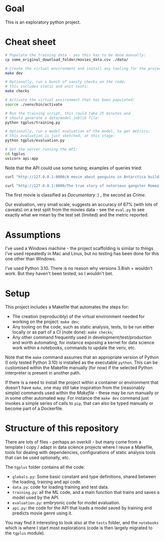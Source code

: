 # Goal

This is an exploratory python project.

# Cheat sheet

```bash
# Populate the training data - yes this has to be done manually:
cp some_original_download_folder/movies_data.csv ./data/

# Create the virtual environment and install any tooling for the project:
make dev

# Optionally, run a bunch of sanity checks on the code;
# this includes static and unit tests:
make checks

# Activate the virtual environment that has been populated:
source ./venv/bin/activate

# Run the training script, this could take 25 minutes and
# should generate a data/model.joblib file:
python tgplus/training.py

# Optionally, run a model evaluation of the model, to get metrics;
# this evaluation is just sketched, at this stage:
python tgplus/evaluation.py

# Get the server running the API:
cd tgplus
uvicorn api:app
```

Note that the API could use some tuning; examples of queries tried:
```bash
curl "http://127.0.0.1:8000/A movie about penguins in Antarctica building a spaceship to go to Mars."

curl "http://127.0.0.1:8000/The true story of notorious gangster Romeo Corleone's downfall."
```
The first movie is classified as _Documentary_ :) , the second as _Crime_.

Our evaluation, very small scale, suggests an accuracy of 67% (with lots of caveats)
on a test split from the movies data - see the `eval.py` to see exactly what we mean by the test set (limited) and the metric reported.


# Assumptions

I've used a Windows machine - the project scaffolding is similar to things I've used
repeatedly in Mac and Linux, but no testing has been done for this one other than Windows.

I've used Python 3.10. There is no reason why versions 3.8ish + wouldn't work. 
But they haven't been tested, so I wouldn't bet.

# Setup

This project includes a Makefile that automates the steps for:
- The creation (reproducibly) of the virtual environment needed for working on the project: `make dev`;
- Any tooling on the code, such as static analysis, tests, to be run either locally or as part of a CI (note done): `make checks`;
- Any other command frequently used in development/test/production and worth automating,
  for instance exposing a kernel for data science work within a notebooks, commands to update the venv, etc.

Note that the `make` command assumes that an appropriate version of Python (I only tested Python 3.10) is installed
as the executable `python`. This can be customised within the Makefile manually (for now) if the 
selected Python interpreter is present in another path. 

If there is a need to install the project within a container or environment that doesn't have `make`, 
one may still take inspiration from the (reasonably simple) commands used within the _Makefile_ - 
these may be run manually or in some other automated way. For instance the `make dev` command just 
invokes a simple series of calls to `pip`, that can also be typed manually or become part of a Dockerfile.

# Structure of this repository

There are lots of files - perhaps an overkill - but many come from a template I copy / adapt in 
data science projects where I reuse a Makefile, tools for dealing with dependencies, configurations of 
static analysis tools that can be used optionally, etc. 

The `tgplus` folder contains all the code:
- `globals.py`: Some basic constant and type definitions, shared between the loading, training and api code.
- `data.py`: code for loading training and test data.
- `training.py`: all the ML code, and a main function that trains and saves a model used by the API.
- `evaluation.py`: embryonic code for model evaluation.
- `api.py`: the code for the API that loads a model saved by training and predicts movie genre using it.

You may find it interesting to look also at the `tests` folder, and the `notebooks` which is where I 
start most explorations (code is then largely migrated to the `tgplus` module). 
